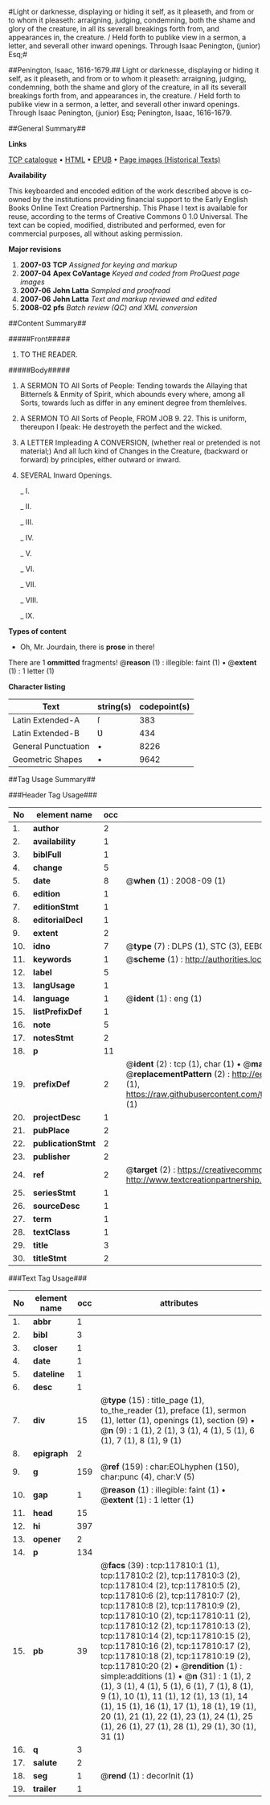 #Light or darknesse, displaying or hiding it self, as it pleaseth, and from or to whom it pleaseth: arraigning, judging, condemning, both the shame and glory of the creature, in all its severall breakings forth from, and appearances in, the creature. / Held forth to publike view in a sermon, a letter, and severall other inward openings. Through Isaac Penington, (junior) Esq;#

##Penington, Isaac, 1616-1679.##
Light or darknesse, displaying or hiding it self, as it pleaseth, and from or to whom it pleaseth: arraigning, judging, condemning, both the shame and glory of the creature, in all its severall breakings forth from, and appearances in, the creature. / Held forth to publike view in a sermon, a letter, and severall other inward openings. Through Isaac Penington, (junior) Esq;
Penington, Isaac, 1616-1679.

##General Summary##

**Links**

[TCP catalogue](http://www.ota.ox.ac.uk/tcp/)  • 
[HTML](http://tei.it.ox.ac.uk/tcp/Texts-HTML/free/A90/A90394.html)  • 
[EPUB](http://tei.it.ox.ac.uk/tcp/Texts-EPUB/free/A90/A90394.epub) • 
[Page images (Historical Texts)](https://data.historicaltexts.jisc.ac.uk/view?pubId=eebo-99865565e&pageId=eebo-99865565e-117810-1)

**Availability**

This keyboarded and encoded edition of the
	       work described above is co-owned by the institutions
	       providing financial support to the Early English Books
	       Online Text Creation Partnership. This Phase I text is
	       available for reuse, according to the terms of Creative
	       Commons 0 1.0 Universal. The text can be copied,
	       modified, distributed and performed, even for
	       commercial purposes, all without asking permission.

**Major revisions**

1. __2007-03__ __TCP__ *Assigned for keying and markup*
1. __2007-04__ __Apex CoVantage__ *Keyed and coded from ProQuest page images*
1. __2007-06__ __John Latta__ *Sampled and proofread*
1. __2007-06__ __John Latta__ *Text and markup reviewed and edited*
1. __2008-02__ __pfs__ *Batch review (QC) and XML conversion*

##Content Summary##

#####Front#####

1. TO THE READER.

#####Body#####

1. A SERMON TO All Sorts of People: Tending towards the Allaying that Bitterneſs & Enmity of Spirit, which abounds every where, among all Sorts, towards ſuch as differ in any eminent degree from themſelves.

1. A SERMON TO All Sorts of People, FROM JOB 9. 22. This is uniform, thereupon I ſpeak: He destroyeth the perfect and the wicked.

1. A LETTER Impleading A CONVERSION, (whether real or pretended is not material;) And all ſuch kind of Changes in the Creature, (backward or forward) by principles, either outward or inward.

1. SEVERAL Inward Openings.

    _ I.

    _ II.

    _ III.

    _ IV.

    _ V.

    _ VI.

    _ VII.

    _ VIII.

    _ IX.

**Types of content**

  * Oh, Mr. Jourdain, there is **prose** in there!

There are 1 **ommitted** fragments! 
 @__reason__ (1) : illegible: faint (1)  •  @__extent__ (1) : 1 letter (1)

**Character listing**


|Text|string(s)|codepoint(s)|
|---|---|---|
|Latin Extended-A|ſ|383|
|Latin Extended-B|Ʋ|434|
|General Punctuation|•|8226|
|Geometric Shapes|▪|9642|

##Tag Usage Summary##

###Header Tag Usage###

|No|element name|occ|attributes|
|---|---|---|---|
|1.|__author__|2||
|2.|__availability__|1||
|3.|__biblFull__|1||
|4.|__change__|5||
|5.|__date__|8| @__when__ (1) : 2008-09 (1)|
|6.|__edition__|1||
|7.|__editionStmt__|1||
|8.|__editorialDecl__|1||
|9.|__extent__|2||
|10.|__idno__|7| @__type__ (7) : DLPS (1), STC (3), EEBO-CITATION (1), PROQUEST (1), VID (1)|
|11.|__keywords__|1| @__scheme__ (1) : http://authorities.loc.gov/ (1)|
|12.|__label__|5||
|13.|__langUsage__|1||
|14.|__language__|1| @__ident__ (1) : eng (1)|
|15.|__listPrefixDef__|1||
|16.|__note__|5||
|17.|__notesStmt__|2||
|18.|__p__|11||
|19.|__prefixDef__|2| @__ident__ (2) : tcp (1), char (1)  •  @__matchPattern__ (2) : ([0-9\-]+):([0-9IVX]+) (1), (.+) (1)  •  @__replacementPattern__ (2) : http://eebo.chadwyck.com/downloadtiff?vid=$1&page=$2 (1), https://raw.githubusercontent.com/textcreationpartnership/Texts/master/tcpchars.xml#$1 (1)|
|20.|__projectDesc__|1||
|21.|__pubPlace__|2||
|22.|__publicationStmt__|2||
|23.|__publisher__|2||
|24.|__ref__|2| @__target__ (2) : https://creativecommons.org/publicdomain/zero/1.0/ (1), http://www.textcreationpartnership.org/docs/. (1)|
|25.|__seriesStmt__|1||
|26.|__sourceDesc__|1||
|27.|__term__|1||
|28.|__textClass__|1||
|29.|__title__|3||
|30.|__titleStmt__|2||


###Text Tag Usage###

|No|element name|occ|attributes|
|---|---|---|---|
|1.|__abbr__|1||
|2.|__bibl__|3||
|3.|__closer__|1||
|4.|__date__|1||
|5.|__dateline__|1||
|6.|__desc__|1||
|7.|__div__|15| @__type__ (15) : title_page (1), to_the_reader (1), preface (1), sermon (1), letter (1), openings (1), section (9)  •  @__n__ (9) : 1 (1), 2 (1), 3 (1), 4 (1), 5 (1), 6 (1), 7 (1), 8 (1), 9 (1)|
|8.|__epigraph__|2||
|9.|__g__|159| @__ref__ (159) : char:EOLhyphen (150), char:punc (4), char:V (5)|
|10.|__gap__|1| @__reason__ (1) : illegible: faint (1)  •  @__extent__ (1) : 1 letter (1)|
|11.|__head__|15||
|12.|__hi__|397||
|13.|__opener__|2||
|14.|__p__|134||
|15.|__pb__|39| @__facs__ (39) : tcp:117810:1 (1), tcp:117810:2 (2), tcp:117810:3 (2), tcp:117810:4 (2), tcp:117810:5 (2), tcp:117810:6 (2), tcp:117810:7 (2), tcp:117810:8 (2), tcp:117810:9 (2), tcp:117810:10 (2), tcp:117810:11 (2), tcp:117810:12 (2), tcp:117810:13 (2), tcp:117810:14 (2), tcp:117810:15 (2), tcp:117810:16 (2), tcp:117810:17 (2), tcp:117810:18 (2), tcp:117810:19 (2), tcp:117810:20 (2)  •  @__rendition__ (1) : simple:additions (1)  •  @__n__ (31) : 1 (1), 2 (1), 3 (1), 4 (1), 5 (1), 6 (1), 7 (1), 8 (1), 9 (1), 10 (1), 11 (1), 12 (1), 13 (1), 14 (1), 15 (1), 16 (1), 17 (1), 18 (1), 19 (1), 20 (1), 21 (1), 22 (1), 23 (1), 24 (1), 25 (1), 26 (1), 27 (1), 28 (1), 29 (1), 30 (1), 31 (1)|
|16.|__q__|3||
|17.|__salute__|2||
|18.|__seg__|1| @__rend__ (1) : decorInit (1)|
|19.|__trailer__|1||
